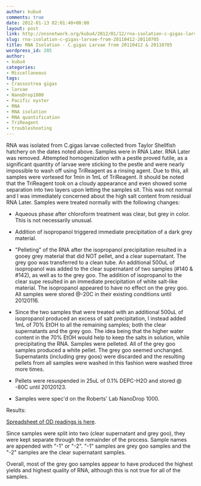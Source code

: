 ```yaml
---
author: kubu4
comments: true
date: 2012-01-13 02:01:40+00:00
layout: post
link: http://onsnetwork.org/kubu4/2012/01/12/rna-isolation-c-gigas-larvae-from-20110412-20110705/
slug: rna-isolation-c-gigas-larvae-from-20110412-20110705
title: RNA Isolation - C.gigas Larvae from 20110412 & 20110705
wordpress_id: 285
author:
- kubu4
categories:
- Miscellaneous
tags:
- Crassostrea gigas
- larvae
- NanoDrop1000
- Pacific oyster
- RNA
- RNA isolation
- RNA quantification
- TriReagent
- troubleshooting
---
```


RNA was isolated from C.gigas larvae collected from Taylor Shellfish hatchery on the dates noted above. Samples were in RNA Later. RNA Later was removed. Attempted homogenization with a pestle proved futile, as a significant quantity of larvae were sticking to the pestle and were nearly impossible to wash off using TriReagent as a rinsing agent. Due to this, all samples were vortexed for 1min in 1mL of TriReagent. It should be noted that the TriReagent took on a cloudy appearance and even showed some separation into two layers upon letting the samples sit. This was not normal and I was immediately concerned about the high salt content from residual RNA Later. Samples were treated normally with the following changes:





  * Aqueous phase after chloroform treatment was clear, but grey in color. This is not necessarily unusual.



  * Addition of isopropanol triggered immediate precipitation of a dark grey material.



  * "Pelleting" of the RNA after the isopropanol precipitation resulted in a gooey grey material that did NOT pellet, and a clear supernatant. The grey goo was transferred to a clean tube. An additional 500uL of isopropanol was added to the clear supernatant of two samples (#140 & #142), as well as to the grey goo. The addition of isopropanol to the clear supe resulted in an immediate precipitation of white salt-like material. The isopropanol appeared to have no effect on the grey goo. All samples were stored @-20C in their existing conditions until 20120116.



  * Since the two samples that were treated with an additional 500uL of isopropanol produced an excess of salt precipitation, I instead added 1mL of 70% EtOH to all the remaining samples; both the clear supernatants and the grey goo. The idea being that the higher water content in the 70% EtOH would help to keep the salts in solution, while precipitating the RNA. Samples were pelleted. All of the grey goo samples produced a white pellet. The grey goo seemed unchanged. Supernatants (including grey goos) were discarded and the resulting pellets from all samples were washed in this fashion were washed three more times.



  * Pellets were resuspended in 25uL of 0.1% DEPC-H2O and stored @ -80C until 20120123.



  * Samples were spec'd on the Roberts' Lab NanoDrop 1000.






Results:

[Spreadsheet of OD readings is here](https://docs.google.com/spreadsheet/ccc?key=0AmS_90rPaQMzdEt1XzlQc1AtdThjVktNSEVxck12cmc&hl=en_US#gid=0).

Since samples were split into two (clear supernatant and grey goo), they were kept separate through the remainder of the process. Sample names are appended with "-1" or "-2". "-1" samples are grey goo samples and the "-2" samples are the clear supernatant samples.

Overall, most of the grey goo samples appear to have produced the highest yields and highest quality of RNA, although this is not true for all of the samples.
